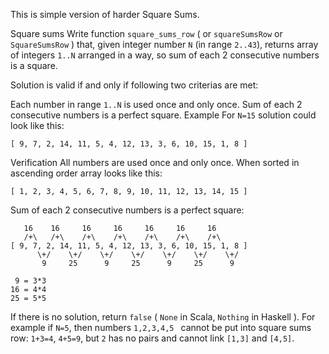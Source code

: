 This is simple version of harder Square Sums.

Square sums
Write function `square_sums_row` ( or `squareSumsRow` or `SquareSumsRow` ) that, given integer number `N` (in range `2..43`), returns array of integers `1..N` arranged in a way, so sum of each 2 consecutive numbers is a square.

Solution is valid if and only if following two criterias are met:

Each number in range `1..N` is used once and only once.
Sum of each 2 consecutive numbers is a perfect square.
Example
For `N=15` solution could look like this:

```
[ 9, 7, 2, 14, 11, 5, 4, 12, 13, 3, 6, 10, 15, 1, 8 ]
```

Verification
All numbers are used once and only once. When sorted in ascending order array looks like this:

```
[ 1, 2, 3, 4, 5, 6, 7, 8, 9, 10, 11, 12, 13, 14, 15 ]
```

Sum of each 2 consecutive numbers is a perfect square:

```
   16    16     16     16     16     16     16
   /+\   /+\    /+\    /+\    /+\    /+\    /+\
[ 9, 7, 2, 14, 11, 5, 4, 12, 13, 3, 6, 10, 15, 1, 8 ]
      \+/    \+/    \+/    \+/    \+/    \+/    \+/
       9     25      9     25      9     25      9

 9 = 3*3
16 = 4*4
25 = 5*5
```

If there is no solution, return `false` ( `None` in Scala, `Nothing` in Haskell ). For example if `N=5`, then numbers `1,2,3,4,5 ` cannot be put into square sums row: `1+3=4`, `4+5=9`, but `2` has no pairs and cannot link `[1,3]` and `[4,5]`.
